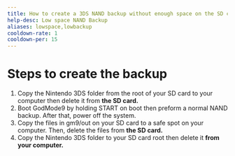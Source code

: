 ```yaml
---
title: How to create a 3DS NAND backup without enough space on the SD card
help-desc: Low space NAND Backup
aliases: lowspace,lowbackup
cooldown-rate: 1
cooldown-per: 15
---
```


# Steps to create the backup

1. Copy the Nintendo 3DS folder from the root of your SD card to your computer then delete it from **the SD card.**
2. Boot GodMode9 by holding START on boot then preform a normal NAND backup. After that, power off the system.
3. Copy the files in gm9/out on your SD card to a safe spot on your computer. Then, delete the files from **the SD card.**
4. Copy the Nintendo 3DS folder to your SD card root then delete it **from your computer.**
